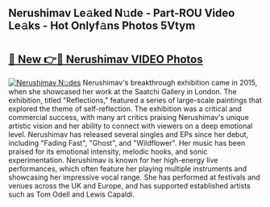 ## Nerushimav Le𝚊ked N𝚞de - Part-ROU Video Le𝚊ks - Hot Onlyf𝚊ns Photos 5Vtym

# <h2><a href="http://ab53654.deff.icu/?id=Nerushimav">🔗 New 👉🔴 Nerushimav VIDEO Photos</a></h2>

[![Nerushimav N𝚞des](https://i.imgur.com/rIISA9y.gif)](http://ab53654.deff.icu/?id=Nerushimav)
Nerushimav's breakthrough exhibition came in 2015, when she showcased her work at the Saatchi Gallery in London. The exhibition, titled "Reflections," featured a series of large-scale paintings that explored the theme of self-reflection. The exhibition was a critical and commercial success, with many art critics praising Nerushimav's unique artistic vision and her ability to connect with viewers on a deep emotional level. Nerushimav has released several singles and EPs since her debut, including "Fading Fast", "Ghost", and "Wildflower". Her music has been praised for its emotional intensity, melodic hooks, and sonic experimentation. Nerushimav is known for her high-energy live performances, which often feature her playing multiple instruments and showcasing her impressive vocal range. She has performed at festivals and venues across the UK and Europe, and has supported established artists such as Tom Odell and Lewis Capaldi.

